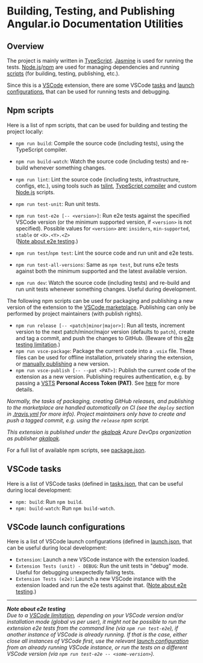 # Building, Testing, and Publishing Angular.io Documentation Utilities

## Overview

The project is mainly written in [TypeScript](https://www.typescriptlang.org/).
[Jasmine](https://jasmine.github.io/) is used for running the tests.
[Node.js](https://nodejs.org/)/[npm](https://www.npmjs.com/) are used for managing dependencies and running [scripts](#npm-scripts) (for building, testing, publishing, etc.).

Since this is a [VSCode](https://code.visualstudio.com/) extension, there are some VSCode [tasks](#vscode-tasks) and [launch configurations](#vscode-launch-configs), that can be used for running tests and debugging.

## <a name="npm-scripts"></a>Npm scripts

Here is a list of npm scripts, that can be used for building and testing the project locally:

- `npm run build`: Compile the source code (including tests), using the TypeScript compiler.
- `npm run build-watch`: Watch the source code (including tests) and re-build whenever something changes.

- `npm run lint`: Lint the source code (including tests, infrastructure, configs, etc.), using tools such as [tslint](https://palantir.github.io/tslint), [TypeScript compiler](https://www.typescriptlang.org/) and custom [Node.js](https://nodejs.org/) scripts.
- `npm run test-unit`: Run unit tests.
- `npm run test-e2e [-- <version>]`: Run e2e tests against the specified VSCode version (or the minimum supported version, if `<version>` is not specified). Possible values for `<version>` are: `insiders`, `min-supported`, `stable` or `<X>.<Y>.<Z>`<br />
  ([Note about e2e testing](#e2e-limitation).)
- `npm run test`/`npm test`: Lint the source code and run unit and e2e tests.
- `npm run test-all-versions`: Same as `npm test`, but runs e2e tests against both the minimum supported and the latest available version.

- `npm run dev`: Watch the source code (including tests) and re-build and run unit tests whenever something changes. Useful during development.

The following npm scripts can be used for packaging and publishing a new version of the extension to the [VSCode marketplace](https://marketplace.visualstudio.com/vscode). Publishing can only be performed by project maintainers (with publish rights).

- `npm run release [-- <patch|minor|major>]`: Run all tests, increment version to the next patch/minor/major version (defaults to `patch`), create and tag a commit, and push the changes to GitHub. (Beware of this [e2e testing limitation](#e2e-limitation).)
- `npm run vsce-package`: Package the current code into a `.vsix` file. These files can be used for offline installation, privately sharing the extension, or [manually publishing](https://marketplace.visualstudio.com/manage/publishers) a new version.
- `npm run vsce-publish [-- --pat <PAT>]`: Publish the current code of the extension as a new version. Publishing requires authentication, e.g. by passing a [VSTS](https://visualstudio.microsoft.com/team-services) **Personal Access Token (PAT)**. See [here](https://code.visualstudio.com/docs/extensions/publish-extension) for more details.

_Normally, the tasks of packaging, creating GitHub releases, and publishing to the marketplace are handled automatically on CI (see the `deploy` section in [.travis.yml](.travis.yml) for more info). Project maintainers only have to create and push a tagged commit, e.g. using the `release` npm script._

_This extension is published under the [gkalpak](https://dev.azure.com/gkalpak) Azure DevOps organization as publisher [gkalpak](https://marketplace.visualstudio.com/manage/publishers/gkalpak)._

For a full list of available npm scripts, see [package.json](package.json).

## <a name="vscode-tasks"></a>VSCode tasks

Here is a list of VSCode tasks (defined in [tasks.json](.vscode/tasks.json), that can be useful during local development:

- `npm: build`: Run `npm build`.
- `npm: build-watch`: Run `npm build-watch`.

## <a name="vscode-launch-configs"></a>VSCode launch configurations

Here is a list of VSCode launch configurations (defined in [launch.json](.vscode/launch.json), that can be useful during local development:

- `Extension`: Launch a new VSCode instance with the extension loaded.
- `Extension Tests (unit) - DEBUG`: Run the unit tests in "debug" mode. Useful for debugging unexpectedly failing tests.
- `Extension Tests (e2e)`: Launch a new VSCode instance with the extension loaded and run the e2e tests against that. ([Note about e2e testing](#e2e-limitation).)

---
<a name="e2e-limitation"></a>_**Note about e2e testing**_<br />
_Due to a [VSCode limitation](https://code.visualstudio.com/api/working-with-extensions/testing-extension#using-insiders-version-for-extension-development), depending on your VSCode version and/or installation mode (global vs per user), it might not be possible to run the extension e2e tests from the command line (via `npm run test-e2e`), if another instance of VSCode is already running. If that is the case, either close all instances of VSCode first, use the relevant [launch configuration](#vscode-launch-configs) from an already running VSCode instance, or run the tests on a different VSCode version (via `npm run test-e2e -- <some-version>`)._
